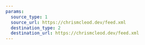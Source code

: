 ```yaml
---
params:
  source_type: 1
  source_url: https://chrismcleod.dev/feed.xml
  destination_type: 2
  destination_url: https://chrismcleod.dev/feed.xml
---
```

